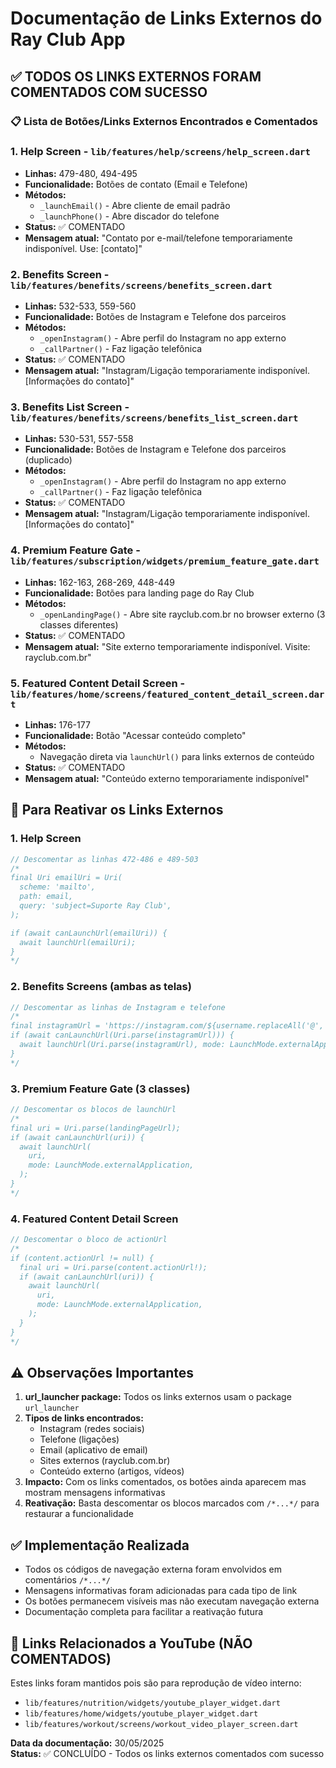 # Documentação de Links Externos do Ray Club App

## ✅ TODOS OS LINKS EXTERNOS FORAM COMENTADOS COM SUCESSO

### 📋 Lista de Botões/Links Externos Encontrados e Comentados

### 1. **Help Screen** - `lib/features/help/screens/help_screen.dart`
- **Linhas:** 479-480, 494-495
- **Funcionalidade:** Botões de contato (Email e Telefone)
- **Métodos:**
  - `_launchEmail()` - Abre cliente de email padrão
  - `_launchPhone()` - Abre discador do telefone
- **Status:** ✅ COMENTADO
- **Mensagem atual:** "Contato por e-mail/telefone temporariamente indisponível. Use: [contato]"

### 2. **Benefits Screen** - `lib/features/benefits/screens/benefits_screen.dart`
- **Linhas:** 532-533, 559-560
- **Funcionalidade:** Botões de Instagram e Telefone dos parceiros
- **Métodos:**
  - `_openInstagram()` - Abre perfil do Instagram no app externo
  - `_callPartner()` - Faz ligação telefônica
- **Status:** ✅ COMENTADO
- **Mensagem atual:** "Instagram/Ligação temporariamente indisponível. [Informações do contato]"

### 3. **Benefits List Screen** - `lib/features/benefits/screens/benefits_list_screen.dart`
- **Linhas:** 530-531, 557-558
- **Funcionalidade:** Botões de Instagram e Telefone dos parceiros (duplicado)
- **Métodos:**
  - `_openInstagram()` - Abre perfil do Instagram no app externo
  - `_callPartner()` - Faz ligação telefônica
- **Status:** ✅ COMENTADO
- **Mensagem atual:** "Instagram/Ligação temporariamente indisponível. [Informações do contato]"

### 4. **Premium Feature Gate** - `lib/features/subscription/widgets/premium_feature_gate.dart`
- **Linhas:** 162-163, 268-269, 448-449
- **Funcionalidade:** Botões para landing page do Ray Club
- **Métodos:**
  - `_openLandingPage()` - Abre site rayclub.com.br no browser externo (3 classes diferentes)
- **Status:** ✅ COMENTADO
- **Mensagem atual:** "Site externo temporariamente indisponível. Visite: rayclub.com.br"

### 5. **Featured Content Detail Screen** - `lib/features/home/screens/featured_content_detail_screen.dart`
- **Linhas:** 176-177
- **Funcionalidade:** Botão "Acessar conteúdo completo"
- **Métodos:**
  - Navegação direta via `launchUrl()` para links externos de conteúdo
- **Status:** ✅ COMENTADO
- **Mensagem atual:** "Conteúdo externo temporariamente indisponível"

## 🔄 Para Reativar os Links Externos

### 1. Help Screen
```dart
// Descomentar as linhas 472-486 e 489-503
/*
final Uri emailUri = Uri(
  scheme: 'mailto',
  path: email,
  query: 'subject=Suporte Ray Club',
);

if (await canLaunchUrl(emailUri)) {
  await launchUrl(emailUri);
}
*/
```

### 2. Benefits Screens (ambas as telas)
```dart
// Descomentar as linhas de Instagram e telefone
/*
final instagramUrl = 'https://instagram.com/${username.replaceAll('@', '')}';
if (await canLaunchUrl(Uri.parse(instagramUrl))) {
  await launchUrl(Uri.parse(instagramUrl), mode: LaunchMode.externalApplication);
}
*/
```

### 3. Premium Feature Gate (3 classes)
```dart
// Descomentar os blocos de launchUrl
/*
final uri = Uri.parse(landingPageUrl);
if (await canLaunchUrl(uri)) {
  await launchUrl(
    uri,
    mode: LaunchMode.externalApplication,
  );
}
*/
```

### 4. Featured Content Detail Screen
```dart
// Descomentar o bloco de actionUrl
/*
if (content.actionUrl != null) {
  final uri = Uri.parse(content.actionUrl!);
  if (await canLaunchUrl(uri)) {
    await launchUrl(
      uri,
      mode: LaunchMode.externalApplication,
    );
  }
}
*/
```

## ⚠️ Observações Importantes

1. **url_launcher package:** Todos os links externos usam o package `url_launcher`
2. **Tipos de links encontrados:**
   - Instagram (redes sociais)
   - Telefone (ligações)
   - Email (aplicativo de email)
   - Sites externos (rayclub.com.br)
   - Conteúdo externo (artigos, vídeos)
3. **Impacto:** Com os links comentados, os botões ainda aparecem mas mostram mensagens informativas
4. **Reativação:** Basta descomentar os blocos marcados com `/*...*/` para restaurar a funcionalidade

## ✅ Implementação Realizada

- Todos os códigos de navegação externa foram envolvidos em comentários `/*...*/`
- Mensagens informativas foram adicionadas para cada tipo de link
- Os botões permanecem visíveis mas não executam navegação externa
- Documentação completa para facilitar a reativação futura

## 🧪 Links Relacionados a YouTube (NÃO COMENTADOS)

Estes links foram mantidos pois são para reprodução de vídeo interno:
- `lib/features/nutrition/widgets/youtube_player_widget.dart`
- `lib/features/home/widgets/youtube_player_widget.dart`
- `lib/features/workout/screens/workout_video_player_screen.dart`

**Data da documentação:** 30/05/2025  
**Status:** ✅ CONCLUÍDO - Todos os links externos comentados com sucesso 